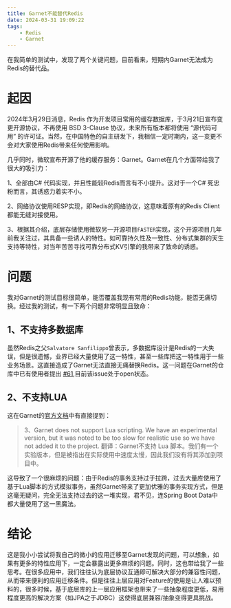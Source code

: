 ```yaml
---
title: Garnet不能替代Redis
date: 2024-03-31 19:09:22
tags:
    - Redis
    - Garnet
---
```


在我简单的测试中，发现了两个关键问题，目前看来，短期内Garnet无法成为Redis的替代品。
<!-- more -->

# 起因
2024年3月29日消息，Redis 作为开发项目常用的缓存数据库，于3月21日宣布变更开源协议，不再使用 BSD 3-Clause 协议，未来所有版本都将使用 “源代码可用” 的许可证。当然，在中国特色的自主研发下，我相信一定时期内，这一变更不会对大家使用Redis带来任何使用影响。

几乎同时，微软宣布开源了他的缓存服务：Garnet。Garnet在几个方面带给我了很大的吸引力：

1、全部由C# 代码实现，并且性能较Redis而言有不小提升。这对于一个C# 死忠粉而言，其诱惑力着实不小。

2、网络协议使用RESP实现，即Redis的网络协议，这意味着原有的Redis Client都能无缝对接使用。

3、根据其介绍，底层存储使用微软另一开源项目`FASTER`实现，这个开源项目几年前我关注过，其具备一些诱人的特性。如可靠持久性及一致性、分布式集群的天生支持等特性，对当年苦苦寻找可靠分布式KV引擎的我带来了致命的诱惑。

# 问题
我对Garnet的测试目标很简单，能否覆盖我现有常用的Redis功能，能否无痛切换。经过我的测试，有一下两个问题非常明显且致命：

## 1、不支持多数据库
虽然Redis之父`Salvatore Sanfilippo`曾表示，多数据库设计是Redis的一大失误，但是很遗憾，业界已经大量使用了这一特性，甚至一些库把这一特性用于一些业务场景。这直接造成了Garnet无法直接无痛替换Redis。这一问题在Garnet的仓库中已有使用者提出 [#61](https://github.com/microsoft/garnet/issues/61),目前该issue处于open状态。

## 2、不支持LUA
这在Garnet的[官方文档](https://microsoft.github.io/garnet/docs/welcome/compatibility)中有直接提到：
>3、Garnet does not support Lua scripting. We have an experimental version, but it was noted to be too slow for realistic use so we have not added it to the project.
>翻译：Garnet不支持 Lua 脚本。我们有一个实验版本，但是被指出在实际使用中速度太慢，因此我们没有将其添加到项目中。

这导致了一个很麻烦的问题：由于Redis的事务支持过于拉跨，过去大量库使用了基于Lua脚本的方式模拟事务，虽然Garnet带来了更加优雅的事务实现方式，但是这毫无疑问，完全无法支持过去的这一堆实现，君不见，连Spring Boot Data中都大量使用了这一黑魔法。

# 结论
这是我小小尝试将我自己的微小的应用迁移至Garnet发现的问题，可以想象，如果有更多的特性应用下，一定会暴露出更多麻烦的问题。同时，这也带给我了一些思考。在很多应用中，我们往往认为底层协议互通即可解决大部分的兼容性问题，从而带来便利的应用迁移条件。但是往往上层应用对Feature的使用是让人难以预料的，很多时候，基于底层库的上一层应用框架也带来了一些抽象程度更低，易用程度更高的解决方案（如JPA之于JDBC）这使得底层兼容/抽象变得更具挑战。